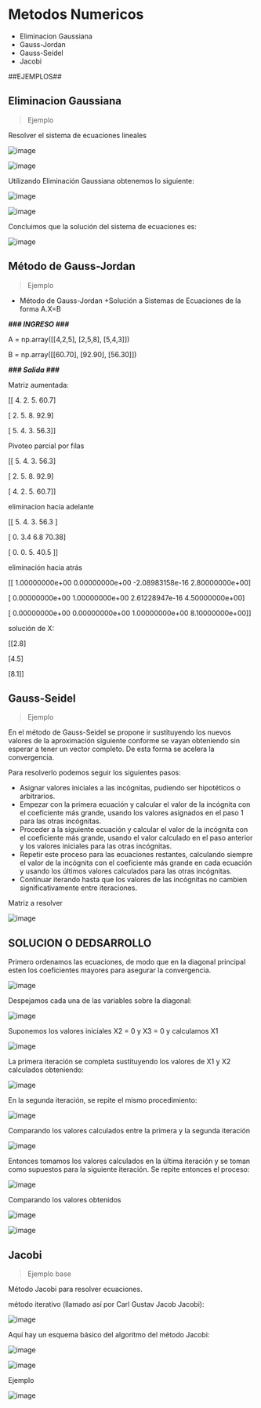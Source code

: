 # Metodos Numericos

  + Eliminacion Gaussiana
  + Gauss-Jordan
  + Gauss-Seidel
  + Jacobi
  

##EJEMPLOS##

## Eliminacion Gaussiana

> Ejemplo

Resolver el sistema de ecuaciones lineales

![image](https://github.com/Olavi04/Metodos-Numericos/assets/160789479/eaaced2b-a676-45c5-be23-1139ce505e1a)

  ![image](https://github.com/Olavi04/Metodos-Numericos/assets/160789479/da744597-d160-43f0-9cab-afe2ed201b0f)

Utilizando Eliminación Gaussiana obtenemos lo siguiente:

![image](https://github.com/Olavi04/Metodos-Numericos/assets/160789479/9c749304-daee-4c01-a08b-dbffc8f1977b)

![image](https://github.com/Olavi04/Metodos-Numericos/assets/160789479/6d1e570c-1b72-4f92-ae8d-d663f84123fa)

Concluimos que la solución del sistema de ecuaciones es:

![image](https://github.com/Olavi04/Metodos-Numericos/assets/160789479/4153b975-aa6e-41b5-80c2-b60cfa39d4c4)




## Método de Gauss-Jordan

> Ejemplo

+ Método de Gauss-Jordan
+Solución a Sistemas de Ecuaciones de la forma A.X=B

***### INGRESO ###***

A = np.array([[4,2,5],
              [2,5,8],
              [5,4,3]])

B = np.array([[60.70],
              [92.90],
              [56.30]])
              
***### Salida ###***

Matriz aumentada:
<p>[[ 4.   2.   5.  60.7]</p>
 <p>[ 2.   5.   8.  92.9]</p>
<p> [ 5.   4.   3.  56.3]]</p>
<p>Pivoteo parcial por filas</p>
<p>[[ 5.   4.   3.  56.3]</p>
<p> [ 2.   5.   8.  92.9]</p>
<p> [ 4.   2.   5.  60.7]]</p>
<p>eliminacion hacia adelante</p>
<p>[[ 5.    4.    3.   56.3 ]</p>
<p> [ 0.    3.4   6.8  70.38]</p>
<p> [ 0.    0.    5.   40.5 ]]</p>
<p>eliminación hacia atrás</p>
<p>[[ 1.00000000e+00  0.00000000e+00 -2.08983158e-16  2.80000000e+00]</p>
<p> [ 0.00000000e+00  1.00000000e+00  2.61228947e-16  4.50000000e+00]</p>
<p> [ 0.00000000e+00  0.00000000e+00  1.00000000e+00  8.10000000e+00]]</p>
<p>solución de X: </p>
<p>[[2.8]</p>
<p>[4.5]</p>
<p>[8.1]]</p>

## Gauss-Seidel

> Ejemplo

En el método de Gauss-Seidel se propone ir sustituyendo los nuevos valores de la aproximación siguiente conforme se vayan obteniendo sin esperar a tener un vector completo. De esta forma se acelera la convergencia.

Para resolverlo podemos seguir los siguientes pasos:
+ Asignar valores iniciales a las incógnitas, pudiendo ser hipotéticos o arbitrarios.
+ Empezar con la primera ecuación y calcular el valor de la incógnita con el coeficiente más grande, usando los valores asignados en el paso 1 para las otras incógnitas.
+ Proceder a la siguiente ecuación y calcular el valor de la incógnita con el coeficiente más grande, usando el valor calculado en el paso anterior y los valores iniciales para las otras incógnitas.
+ Repetir este proceso para las ecuaciones restantes, calculando siempre el valor de la incógnita con el coeficiente más grande en cada ecuación y usando los últimos valores calculados para las otras incógnitas.
+ Continuar iterando hasta que los valores de las incógnitas no cambien significativamente entre iteraciones.

Matriz a resolver

![image](https://github.com/Olavi04/Metodos-Numericos/assets/160789479/23561183-a5ab-4579-b9a4-f7589fb0054a)

## SOLUCION O DEDSARROLLO

Primero ordenamos las ecuaciones, de modo que en la diagonal principal esten los coeficientes mayores para asegurar la convergencia.

![image](https://github.com/Olavi04/Metodos-Numericos/assets/160789479/b61d977d-dd5e-4edb-8270-107f1e0a6e28)

Despejamos cada una de las variables sobre la diagonal:

![image](https://github.com/Olavi04/Metodos-Numericos/assets/160789479/ca6743a0-9c53-454f-8b82-b737fcdaad0c)

Suponemos los valores iniciales X2 = 0 y X3 = 0 y calculamos X1

![image](https://github.com/Olavi04/Metodos-Numericos/assets/160789479/646d73c4-9007-416e-973c-79bd1703ed1e)

La primera iteración se completa sustituyendo los valores de X1 y X2 calculados obteniendo:

![image](https://github.com/Olavi04/Metodos-Numericos/assets/160789479/afbf3a25-48b4-41cd-83df-d8ad07e2ea6b)

En la segunda iteración, se repite el mismo procedimiento:

![image](https://github.com/Olavi04/Metodos-Numericos/assets/160789479/7453b4c6-7010-4961-8385-2207c5b41983)

Comparando los valores calculados entre la primera y la segunda iteración

![image](https://github.com/Olavi04/Metodos-Numericos/assets/160789479/daf0178f-43bf-4cb6-ab1e-2493a8776869)

Entonces tomamos los valores calculados en la última iteración y se toman como supuestos para la siguiente iteración. Se repite entonces el proceso:

![image](https://github.com/Olavi04/Metodos-Numericos/assets/160789479/3dca4bdb-4b59-4b66-be3e-2548760dae33)

Comparando los valores obtenidos

![image](https://github.com/Olavi04/Metodos-Numericos/assets/160789479/74631221-10a0-48ab-8bfb-2cd8b725a108)


![image](https://github.com/Olavi04/Metodos-Numericos/assets/160789479/656f91e7-1f88-461c-82a6-2b1ebdee9811)


## Jacobi

> Ejemplo base

Método Jacobi para resolver ecuaciones.</p>
método iterativo (llamado así por Carl Gustav Jacob Jacobi):


![image](https://github.com/Olavi04/Metodos-Numericos/assets/160789479/d11cba64-1f83-4d91-8322-9e16e2e04238)

Aquí hay un esquema básico del algoritmo del método Jacobi:

![image](https://github.com/Olavi04/Metodos-Numericos/assets/160789479/c56cfb83-d06a-4ee1-977f-b4cec6910e8f)


![image](https://github.com/Olavi04/Metodos-Numericos/assets/160789479/4dbc3d79-a82a-43cb-bff9-57b9b8a08953)

Ejemplo

![image](https://github.com/Olavi04/Metodos-Numericos/assets/160789479/b5d5db9d-93ec-4e73-ab99-4c7262ef1314)




